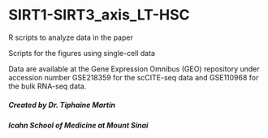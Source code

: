 # SIRT1-SIRT3_axis_LT-HSC
R scripts to analyze data in the paper

Scripts for the figures using single-cell data

Data are available at the Gene Expression Omnibus (GEO) repository under accession number GSE218359 for the scCITE-seq data and GSE110968 for the bulk RNA-seq data.


##### Created by Dr. Tiphaine Martin
##### Icahn School of Medicine at Mount Sinai
